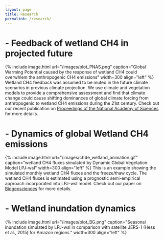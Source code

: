 ```yaml
---
layout: page
title: Research
permalink: /research/
---
```

<div>

<p>
<h1>- Feedback of wetland CH4 in projected future</h1>
{% include image.html url="/images/plot_PNAS.png" caption="Global Warming Potential caused by the response of wetland CH4 could overwhlem the anthropogenic CH4 emissions" width=300 align="left" %}
Wetland CH4 feedback was assumed to be muted in the future climate scenarios in previous
climate projection. We use climate and vegetation models to provide a comprehensive
assessment and find that climate change could cause shifting dominances of global climate forcing
from anthropogenic to wetland CH4 emissions during the 21st century. Check out our recent publication on <a href="http://www.pnas.org/content/early/2017/08/16/1618765114">Proceedings of the National Academy of Sciences</a> for more details.
</p>

<p>
<h1>- Dynamics of global Wetland CH4 emissions</h1>
{% include image.html url="/images/ch4e_wetland_animation.gif" caption="wetland CH4 fluxes simulated by Dynamic Global Vegetation Model LPJ-wsl" width=300 align="left" %}
This is an example showing the simulated monthly wetland CH4 fluxes and the freeze/thaw cycle. The wetland CH4 fluxes is estimated using a prognostic semi-empirical approach incorporated into LPJ-wsl model. Check out our paper on <a href="https://www.biogeosciences.net/13/1387/2016/bg-13-1387-2016.html">Biogeosciences</a> for more details.
</p>

<p>
<h1>- Wetland inundation dynamics </h1>
{% include image.html url="/images/plot_BG.png" caption="Seasonal inundation simulated by LPJ-wsl in comparison with satellite JERS-1 (Hess et al., 2015) for Amazon regions." width=300 align="left" %}
</p>

</div>
